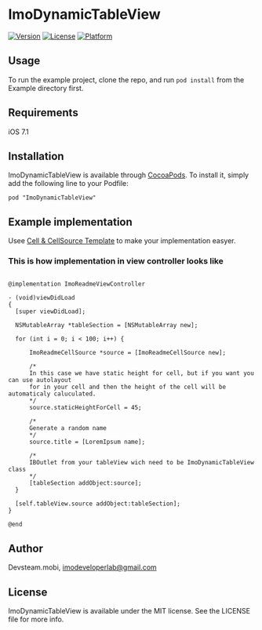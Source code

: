 # ImoDynamicTableView

[![Version](https://img.shields.io/cocoapods/v/ImoDynamicTableView.svg?style=flat)](http://cocoadocs.org/docsets/ImoDynamicTableView)
[![License](https://img.shields.io/cocoapods/l/ImoDynamicTableView.svg?style=flat)](http://cocoadocs.org/docsets/ImoDynamicTableView)
[![Platform](https://img.shields.io/cocoapods/p/ImoDynamicTableView.svg?style=flat)](http://cocoadocs.org/docsets/ImoDynamicTableView)

## Usage

To run the example project, clone the repo, and run `pod install` from the Example directory first.

## Requirements

iOS 7.1

## Installation

ImoDynamicTableView is available through [CocoaPods](http://cocoapods.org). To install
it, simply add the following line to your Podfile:

    pod "ImoDynamicTableView"

## Example implementation


Usee [Cell & CellSource Template](https://github.com/imodeveloper/ImoDynamicTableView/tree/master/Templates#cell--cellsource-template) to make your implementation easyer.


### This is how implementation in view controller looks like

```objc

@implementation ImoReadmeViewController

- (void)viewDidLoad
{
  [super viewDidLoad];

  NSMutableArray *tableSection = [NSMutableArray new];

  for (int i = 0; i < 100; i++) {

      ImoReadmeCellSource *source = [ImoReadmeCellSource new];

      /*
      In this case we have static height for cell, but if you want you can use autolayout 
      for in your cell and then the height of the cell will be automaticaly caluculated.
      */
      source.staticHeightForCell = 45;

      /*
      Generate a random name
      */
      source.title = [LoremIpsum name]; 

      /*
      IBOutlet from your tableView wich need to be ImoDynamicTableView class
      */  
      [tableSection addObject:source];
  }

  [self.tableView.source addObject:tableSection];
}

@end

```

## Author

Devsteam.mobi, imodeveloperlab@gmail.com

## License

ImoDynamicTableView is available under the MIT license. See the LICENSE file for more info.



